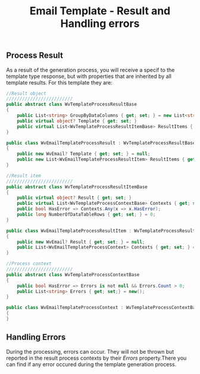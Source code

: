 ﻿---
order: 4
title: Email Template - Result and Handling errors
menu: Result & Errors
toc: false
---

## Process Result
As a result of the generation process, you will receive a specif to the template type response, but with properties that are inherited by all template results. For this template they are:

```csharp
//Result object
/////////////////////////
public abstract class WvTemplateProcessResultBase
{
	public List<string> GroupByDataColumns { get; set; } = new List<string>();
	public virtual object? Template { get; set; }
	public virtual List<WvTemplateProcessResultItemBase> ResultItems { get; set; } = new();
}

public class WvEmailTemplateProcessResult : WvTemplateProcessResultBase
{
	public new WvEmail? Template { get; set; } = null;
	public new List<WvEmailTemplateProcessResultItem> ResultItems { get; set; } = new();
}

//Result item
/////////////////////////
public abstract class WvTemplateProcessResultItemBase
{
	public virtual object? Result { get; set; }
	public virtual List<WvTemplateProcessContextBase> Contexts { get; set; } = new();
	public bool HasError => Contexts.Any(x => x.HasError);
	public long NumberOfDataTableRows { get; set; } = 0;
}

public class WvEmailTemplateProcessResultItem : WvTemplateProcessResultItemBase
{
	public new WvEmail? Result { get; set; } = null;
	public List<WvEmailTemplateProcessContext> Contexts { get; set; } = new();
}

//Process context
/////////////////////////
public abstract class WvTemplateProcessContextBase
{
	public bool HasError => Errors is not null && Errors.Count > 0;
	public List<string> Errors { get; set;} = new();
}

public class WvEmailTemplateProcessContext : WvTemplateProcessContextBase
{
}

```

## Handling Errors
During the processing, errors can occur. They will not be thrown but reported in the result process contexts by their *Errors* property.There you can find if any error occured during the template generation process.